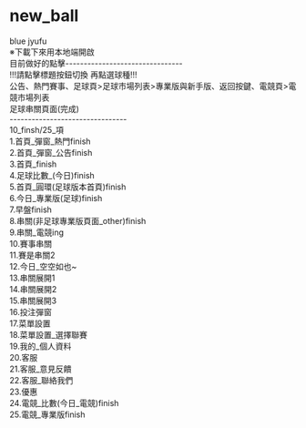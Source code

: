 # new_ball
blue jyufu</br>
※下載下來用本地端開啟</br>
目前做好的點擊--------------------------------</br>
!!!請點擊標題按鈕切換 再點選球種!!!</br>
公告、熱門賽事、足球頁>足球市場列表>專業版與新手版、返回按鍵、電競頁>電競市場列表</br>
足球串關頁面(完成)</br>
--------------------------------</br>
10_finsh/25_項</br>
1.首頁_彈窗_熱門finish</br>
2.首頁_彈窗_公告finish</br>
3.首頁_finish</br>
4.足球比數_(今日)finish</br>
5.首頁_圓環(足球版本首頁)finish</br>
6.今日_專業版(足球)finish</br>
7.早盤finish</br>
8.串關(非足球專業版頁面_other)finish</br>
9.串關_電競ing</br>
10.賽事串關</br>
11.賽是串關2</br>
12.今日_空空如也~</br>
13.串關展開1</br>
14.串關展開2</br>
15.串關展開3</br>
16.投注彈窗</br>
17.菜單設置</br>
18.菜單設置_選擇聯賽</br>
19.我的_個人資料</br>
20.客服</br>
21.客服_意見反饋</br>
22.客服_聯絡我們</br>
23.優惠</br>
24.電競_比數(今日_電競)finish</br>
25.電競_專業版finish</br>
